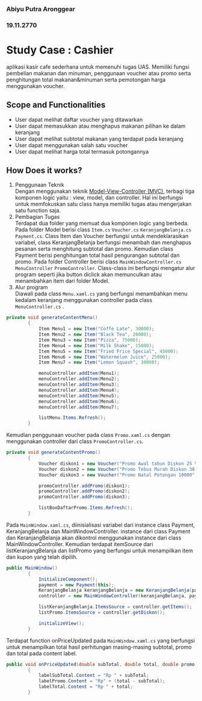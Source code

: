 ### Abiyu Putra Aronggear
### 19.11.2770
# Study Case : Cashier
aplikasi kasir cafe sederhana untuk memenuhi tugas UAS. Memiliki fungsi pembelian makanan dan minuman, penggunaan voucher atau promo serta penghitungan total makanan&minuman serta pemotongan harga menggunakan voucher.

## Scope and Functionalities
- User dapat melihat daftar voucher yang ditawarkan
- User dapat memasukkan atau menghapus makanan pilihan ke dalam keranjang
- User dapat melihat subtotal makanan yang terdapat pada keranjang
- User dapat menggunakan salah satu voucher
- User dapat melihat harga total termasuk potongannya

## How Does it works?
1. Penggunaan Teknik <br>
Dengan menggunakan teknik <a href="https://www.tutorialspoint.com/mvc_framework/mvc_framework_introduction.htm">Model-View-Controller (MVC)</a>, terbagi tiga komponen logic yaitu : view, model, dan controller. Hal ini berfungsi untuk memfokuskan satu class hanya memiliki tugas atau mengerjakan satu function saja.<br>
2. Pembagian Tugas<br>
Terdapat dua folder yang memuat dua komponen logic yang berbeda. Pada folder Model berisi class `Item.cs` `Voucher.cs` `KeranjangBelanja.cs` `Payment.cs`. Class Item dan Voucher berfungsi untuk mendeklarasikan variabel, class KeranjangBelanja berfungsi menambah dan menghapus pesanan serta menghitung subtotal dan promo. Kemudian class Payment berisi penghitungan total hasil pengurangan subtotal dan promo. Pada folder Controller berisi class `MainWindowController.cs` `MenuController` `PromoController`. Class-class ini berfungsi mengatur alur program seperti jika button diclick akan memunculkan atau menambahkan item dari folder Model.<br>
3. Alur program<br>
Diawali pada class `Menu.xaml.cs` yang berfungsi menambahkan menu kedalam keranjang menggunakan controller pada class `MenuController.cs` .
```csharp
private void generateContentMenu()
        {
            Item Menu1 = new Item("Coffe Late", 30000);
            Item Menu2 = new Item("Black Tea", 20000);
            Item Menu3 = new Item("Pizza", 75000);
            Item Menu4 = new Item("Milk Shake", 15000);
            Item Menu5 = new Item("Fried Frice Special", 45000);
            Item Menu6 = new Item("Watermelon Juice", 25000);
            Item Menu7 = new Item("Lemon Squash", 30000);

            menuController.addItem(Menu1);
            menuController.addItem(Menu2);
            menuController.addItem(Menu3);
            menuController.addItem(Menu4);
            menuController.addItem(Menu5);
            menuController.addItem(Menu6);
            menuController.addItem(Menu7);

            listMenu.Items.Refresh();
        }
```
Kemudian penggunaan voucher pada class `Promo.xaml.cs` dengan menggunakan controller dari class `PromoController.cs`.
```csharp
private void generateContentPromo()
        {
            Voucher diskon1 = new Voucher("Promo Awal tahun Diskon 25 % ", 25000);
            Voucher diskon2 = new Voucher("Promo Tebus Murah Diskon 30 % atau maksimal 30.000", 30000);
            Voucher diskon3 = new Voucher("Promo Natal Potongan 10000", 10000);

            promoController.addPromo(diskon1);
            promoController.addPromo(diskon2);
            promoController.addPromo(diskon3);

            listBoxDaftarPromo.Items.Refresh();
        }
```
Pada `MainWindow.xaml.cs`, diinisialisasi variabel dari instance class Payment, KeranjangBelanja dan MainWindowController. instance dari class Payment dan KeranjangBelanja akan dikontrol menggunakan instance dari class MainWindowController. Kemudian terdapat itemSource dari listKeranjangBelanja dan listPromo yang berfungsi untuk menampilkan item dan kupon yang telah dipilih.
```csharp
public MainWindow()
        {
            InitializeComponent();
            payment = new Payment(this);
            KeranjangBelanja keranjangBelanja = new KeranjangBelanja(payment, this);
            controller = new MainWindowController(keranjangBelanja, payment);

            listKeranjangBelanja.ItemsSource = controller.getItems();
            listPromo.ItemsSource = controller.getDiskon();

            initializeView();
        }
```
Terdapat function onPriceUpdated pada `MainWindow.xaml.cs` yang berfungsi untuk menampilkan total hasil perhitungan masing-masing subtotal, promo dan total pada content label.
```csharp
public void onPriceUpdated(double subTotal, double total, double promo)
        {
            labelSubTotal.Content = "Rp " + subTotal;
            labelPromo.Content = "Rp" + (total - subTotal);
            labelTotal.Content = "Rp " + total;
        }
```
